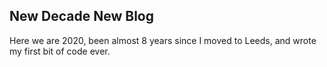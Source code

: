 ## New Decade New Blog 

Here we are 2020, been almost 8 years since I moved to Leeds, and wrote my first bit of code ever. 